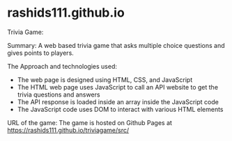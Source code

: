 # rashids111.github.io

Trivia Game:

Summary: A web based trivia game that asks multiple choice questions and gives points to players.

The Approach and technologies used:

* The web page is designed using HTML, CSS, and JavaScript
* The HTML web page uses JavaScript to call an API website to get the trivia questions and answers
* The API response is loaded inside an array inside the JavaScript code
* The JavaScript code uses DOM to interact with various HTML elements

URL of the game: The game is hosted on Github Pages at https://rashids111.github.io/triviagame/src/

